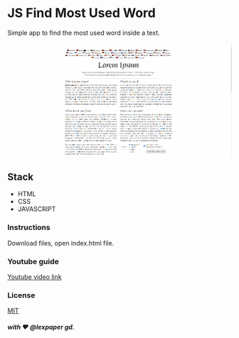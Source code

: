 # JS Find Most Used Word
Simple app to find the most used word inside a text.

![most used word](/img/most.gif)

## Stack
* HTML
* CSS
* JAVASCRIPT

### Instructions
Download files, open index.html file.

### Youtube guide
[Youtube video link](https://youtu.be/UToo8CLiaNk)

### License
[MIT](https://choosealicense.com/licenses/mit/)

##### with ❤️ @lexpaper gd.